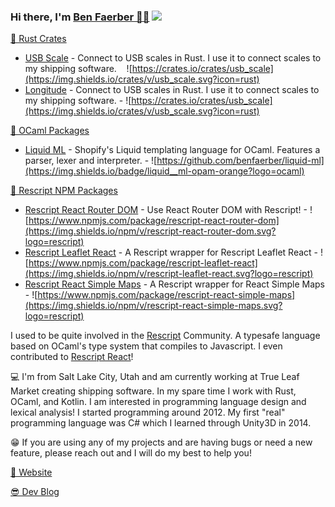 ### Hi there, I'm [Ben Faerber 🦀🐪](https://benfaerber.github.io) ![](https://komarev.com/ghpvc/?username=benfaerber)

[🦀 Rust Crates](https://crates.io/users/benfaerber)
- [USB Scale](https://crates.io/crates/usb_scale) - Connect to USB scales in Rust. I use it to connect scales to my shipping software. &nbsp;&nbsp; ![https://crates.io/crates/usb_scale](https://img.shields.io/crates/v/usb_scale.svg?icon=rust)
- [Longitude](https://crates.io/crates/longitude) - Connect to USB scales in Rust. I use it to connect scales to my shipping software. - ![https://crates.io/crates/usb_scale](https://img.shields.io/crates/v/usb_scale.svg?icon=rust)

[🐪 OCaml Packages](https://github.com/benfaerber/liquid-ml)
- [Liquid ML](https://github.com/benfaerber/liquid-ml) - Shopify's Liquid templating language for OCaml. Features a parser, lexer and interpreter. - ![https://github.com/benfaerber/liquid-ml](https://img.shields.io/badge/liquid__ml-opam-orange?logo=ocaml)

[🏫 Rescript NPM Packages](https://www.npmjs.com/~benfaerber)
- [Rescript React Router DOM](https://www.npmjs.com/package/rescript-react-router-dom) - Use React Router DOM with Rescript! - ![https://www.npmjs.com/package/rescript-react-router-dom](https://img.shields.io/npm/v/rescript-react-router-dom.svg?logo=rescript)
- [Rescript Leaflet React](https://www.npmjs.com/package/rescript-leaflet-react) - A Rescript wrapper for Rescript Leaflet React - ![https://www.npmjs.com/package/rescript-leaflet-react](https://img.shields.io/npm/v/rescript-leaflet-react.svg?logo=rescript) 
- [Rescript React Simple Maps](https://www.npmjs.com/package/rescript-react-simple-maps) - A Rescript wrapper for React Simple Maps - ![https://www.npmjs.com/package/rescript-react-simple-maps](https://img.shields.io/npm/v/rescript-react-simple-maps.svg?logo=rescript)

I used to be quite involved in the [Rescript](https://rescript-lang.org/) Community. A typesafe language based on OCaml's type system that compiles to Javascript.
I even contributed to [Rescript React](https://github.com/rescript-lang/rescript-react)!

💻 I'm from Salt Lake City, Utah and am currently working at True Leaf Market creating shipping software. In my spare time I work with Rust, OCaml, and Kotlin. I am interested in programming language design and lexical analysis! I started programming around 2012. My first "real" programming language was C# which I learned through Unity3D in 2014.

😁 If you are using any of my projects and are having bugs or need a new feature, please reach out and I will do my best to help you!

[📒 Website](https://benfaerber.github.io)

[😎 Dev Blog](https://benfaerber.github.io/#/blog)
